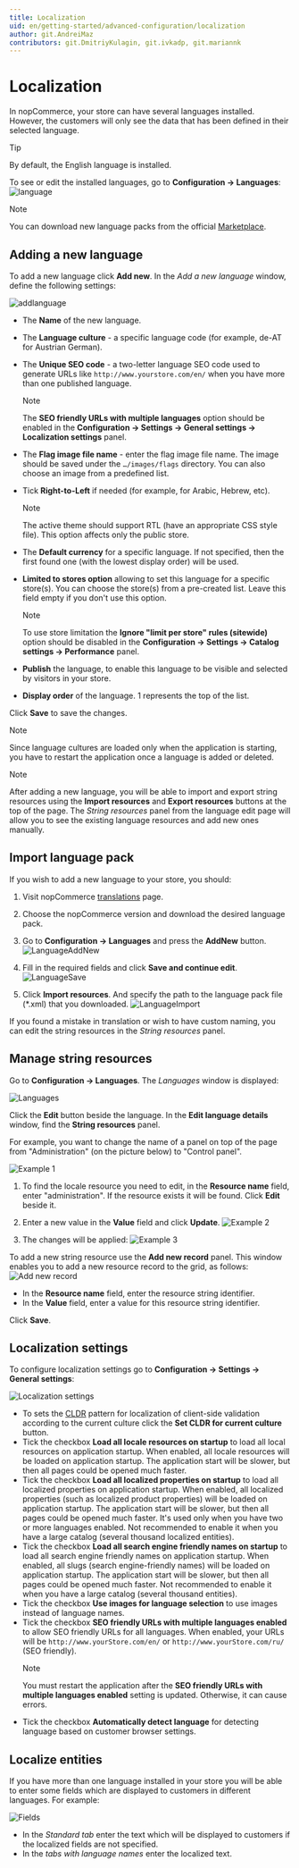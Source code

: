```yaml
---
title: Localization
uid: en/getting-started/advanced-configuration/localization
author: git.AndreiMaz
contributors: git.DmitriyKulagin, git.ivkadp, git.mariannk
---
```


# Localization

In nopCommerce, your store can have several languages installed. However, the customers will only see the data that has been defined in their selected language.

> [!TIP]
>
> By default, the English language is installed.

To see or edit the installed languages, go to **Configuration → Languages**:
![language](_static/localization/Language.png)

> [!NOTE]
>
> You can download new language packs from the official [Marketplace](http://www.nopcommerce.com/marketplace).

## Adding a new language

To add a new language click **Add new**. In the *Add a new language* window, define the following settings:

![addlanguage](_static/localization/addlanguage.png)

* The **Name** of the new language.
* The **Language culture** - a specific language code (for example, de-AT for Austrian German).
* The **Unique SEO code** - a two-letter language SEO code used to generate URLs like `http://www.yourstore.com/en/` when you have more than one published language.

  > [!NOTE]
  >
  > The **SEO friendly URLs with multiple languages** option should be enabled in the **Configuration → Settings → General settings → Localization settings** panel.

* The **Flag image file name** - enter the flag image file name. The image should be saved under the `…/images/flags` directory. You can also choose an image from a predefined list.
* Tick **Right-to-Left** if needed (for example, for Arabic, Hebrew, etc).
  
  > [!NOTE]
  >
  > The active theme should support RTL (have an appropriate CSS style file). This option affects only the public store.

* The **Default currency** for a specific language. If not specified, then the first found one (with the lowest display order) will be used.
* **Limited to stores option** allowing to set this language for a specific store(s). You can choose the store(s) from a pre-created list. Leave this field empty if you don't use this option.
  
  > [!NOTE]
  >
  > To use store limitation the **Ignore "limit per store" rules (sitewide)** option should be disabled in the **Configuration → Settings → Catalog settings → Performance** panel.

* **Publish** the language, to enable this language to be visible and selected by visitors in your store.
* **Display order** of the language. 1 represents the top of the list.

Click **Save** to save the changes.

> [!NOTE]
>
> Since language cultures are loaded only when the application is starting, you have to restart the application once a language is added or deleted.

> [!NOTE]
>
> After adding a new language, you will be able to import and export string resources using the **Import resources**
and **Export resources** buttons at the top of the page. The *String resources* panel from the language edit page will allow you to see the existing language resources and add new ones manually.

## Import language pack

If you wish to add a new language to your store, you should:

1. Visit nopCommerce [translations](https://www.nopcommerce.com/translations) page.
1. Choose the nopCommerce version and download the desired language pack.
1. Go to **Configuration → Languages** and press the **AddNew** button.
    ![LanguageAddNew](_static/localization/language-add-new.png)

1. Fill in the required fields and click **Save and continue edit**.
  ![LanguageSave](_static/localization/language-save.png)

1. Click **Import resources**. And specify the path to the language pack file (*.xml) that you downloaded.
  ![LanguageImport](_static/localization/language-import.png)

If you found a mistake in translation or wish to have custom naming, you can edit the string resources in the *String resources* panel.

## Manage string resources

Go to **Configuration → Languages**. The *Languages* window is displayed:

![Languages](_static/localization/languages.png)

Click the **Edit** button beside the language. In the **Edit language details** window, find the **String resources** panel.

For example, you want to change the name of a panel on top of the page from "Administration" (on the picture below) to "Control panel".

![Example 1](_static/localization/lang-example-before-change.jpeg)

1. To find the locale resource you need to edit, in the **Resource name** field, enter "administration". If the resource exists it will be found. Click **Edit** beside it.
1. Enter a new value in the **Value** field and click **Update**.
  ![Example 2](_static/localization/lang-resource-edit.png)

1. The changes will be applied:
  ![Example 3](_static/localization/lang-example-after-change.jpeg)

To add a new string resource use the **Add new record** panel. This window enables you to add a new resource record to the grid, as follows:
![Add new record](_static/localization/lang-add-resource.png)

* In the **Resource name** field, enter the resource string identifier.
* In the **Value** field, enter a value for this resource string identifier.

Click **Save**.

## Localization settings

To configure localization settings go to **Configuration  → Settings  → General settings**:

![Localization settings](_static/localization/lang-localization-settings.jpg)

* To sets the [CLDR](http://cldr.unicode.org/) pattern for localization of client-side validation according to the current culture click the **Set CLDR for current culture** button.
* Tick the checkbox **Load all locale resources on startup** to load all local resources on application startup. When enabled, all locale resources will be loaded on application startup. The application start will be slower, but then all pages could be opened much faster.
* Tick the checkbox **Load all localized properties on startup** to load all localized properties on application startup. When enabled, all localized properties (such as localized product properties) will be loaded on application startup. The application start will be slower, but then all pages could be opened much faster. It's used only when you have two or more languages enabled. Not recommended to enable it when you have a large catalog (several thousand localized entities).
* Tick the checkbox **Load all search engine friendly names on startup** to load all search engine friendly names on application startup. When enabled, all slugs (search engine-friendly names) will be loaded on application startup. The application start will be slower, but then all pages could be opened much faster. Not recommended to enable it when you have a large catalog (several thousand entities).
* Tick the checkbox **Use images for language selection** to use images instead of language names.
* Tick the checkbox **SEO friendly URLs with multiple languages enabled** to allow SEO friendly URLs for all languages. When enabled, your URLs will be `http://www.yourStore.com/en/` or `http://www.yourStore.com/ru/` (SEO friendly).
  > [!NOTE]
  >
  > You must restart the application after the **SEO friendly URLs with multiple languages enabled**  setting is updated. Otherwise, it can cause errors.
* Tick the checkbox **Automatically detect language** for detecting language based on customer browser settings.

## Localize entities

If you have more than one language installed in your store you will be able to enter some fields which are displayed to customers in different languages. For example:

![Fields](_static/localization/fields.jpg)

* In the *Standard tab* enter the text which will be displayed to customers if the localized fields are not specified.
* In the *tabs with language names* enter the localized text.
